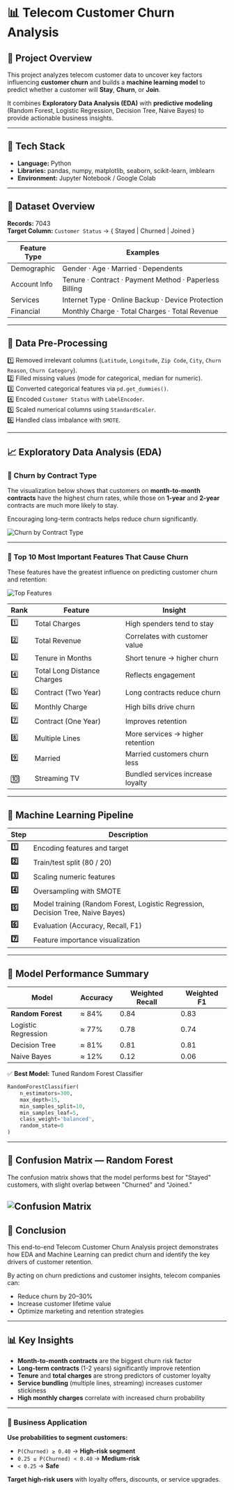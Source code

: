 # 📊 Telecom Customer Churn Analysis

## 🧭 Project Overview

This project analyzes telecom customer data to uncover key factors influencing **customer churn** and builds a **machine learning model** to predict whether a customer will **Stay**, **Churn**, or **Join**.

It combines **Exploratory Data Analysis (EDA)** with **predictive modeling** (Random Forest, Logistic Regression, Decision Tree, Naive Bayes) to provide actionable business insights.

---

## 🧰 Tech Stack

- **Language:** Python
- **Libraries:** pandas, numpy, matplotlib, seaborn, scikit-learn, imblearn
- **Environment:** Jupyter Notebook / Google Colab

---

## 📂 Dataset Overview

**Records:** 7043  
**Target Column:** `Customer Status` → { Stayed | Churned | Joined }

| Feature Type | Examples |
|---------------|-----------|
| Demographic | Gender · Age · Married · Dependents |
| Account Info | Tenure · Contract · Payment Method · Paperless Billing |
| Services | Internet Type · Online Backup · Device Protection |
| Financial | Monthly Charge · Total Charges · Total Revenue |

---

## 🧼 Data Pre-Processing

1️⃣ Removed irrelevant columns (`Latitude`, `Longitude`, `Zip Code`, `City`, `Churn Reason`, `Churn Category`).  
2️⃣ Filled missing values (mode for categorical, median for numeric).  
3️⃣ Converted categorical features via `pd.get_dummies()`.  
4️⃣ Encoded `Customer Status` with `LabelEncoder`.  
5️⃣ Scaled numerical columns using `StandardScaler`.  
6️⃣ Handled class imbalance with `SMOTE`.

---

## 📈 Exploratory Data Analysis (EDA)

### 🔹 Churn by Contract Type

The visualization below shows that customers on **month-to-month contracts** have the highest churn rates, while those on **1-year** and **2-year** contracts are much more likely to stay.

Encouraging long-term contracts helps reduce churn significantly.

![Churn by Contract Type](./contract%20type.png)

---

### 🔹 Top 10 Most Important Features That Cause Churn

These features have the greatest influence on predicting customer churn and retention:

![Top Features](./Screenshot%202025-10-21%20213419.png)

| Rank | Feature | Insight |
|------|----------|----------|
| 1️⃣ | Total Charges | High spenders tend to stay |
| 2️⃣ | Total Revenue | Correlates with customer value |
| 3️⃣ | Tenure in Months | Short tenure → higher churn |
| 4️⃣ | Total Long Distance Charges | Reflects engagement |
| 5️⃣ | Contract (Two Year) | Long contracts reduce churn |
| 6️⃣ | Monthly Charge | High bills drive churn |
| 7️⃣ | Contract (One Year) | Improves retention |
| 8️⃣ | Multiple Lines | More services → higher retention |
| 9️⃣ | Married | Married customers churn less |
| 🔟 | Streaming TV | Bundled services increase loyalty |

---

## 🤖 Machine Learning Pipeline

| Step | Description |
|------|--------------|
| **1️⃣** | Encoding features and target |
| **2️⃣** | Train/test split (80 / 20) |
| **3️⃣** | Scaling numeric features |
| **4️⃣** | Oversampling with SMOTE |
| **5️⃣** | Model training (Random Forest, Logistic Regression, Decision Tree, Naive Bayes) |
| **6️⃣** | Evaluation (Accuracy, Recall, F1) |
| **7️⃣** | Feature importance visualization |

---

## 🧠 Model Performance Summary

| Model | Accuracy | Weighted Recall | Weighted F1 |
|--------|-----------|----------------|--------------|
| **Random Forest** | ≈ 84% | 0.84 | 0.83 |
| Logistic Regression | ≈ 77% | 0.78 | 0.74 |
| Decision Tree | ≈ 81% | 0.81 | 0.81 |
| Naive Bayes | ≈ 12% | 0.12 | 0.06 |

✅ **Best Model:** Tuned Random Forest Classifier
```python
RandomForestClassifier(
    n_estimators=300,
    max_depth=15,
    min_samples_split=10,
    min_samples_leaf=5,
    class_weight='balanced',
    random_state=0
)
```

---

## 🧮 Confusion Matrix — Random Forest

The confusion matrix shows that the model performs best for "Stayed" customers, with slight overlap between "Churned" and "Joined."

![Confusion Matrix](./Screenshot%202025-10-21%20213427.png)
---

## 🏁 Conclusion

This end-to-end Telecom Customer Churn Analysis project demonstrates how EDA and Machine Learning can predict churn and identify the key drivers of customer retention.

By acting on churn predictions and customer insights, telecom companies can:

- Reduce churn by 20–30%
- Increase customer lifetime value
- Optimize marketing and retention strategies

---


## 📊 Key Insights

- **Month-to-month contracts** are the biggest churn risk factor
- **Long-term contracts** (1-2 years) significantly improve retention
- **Tenure** and **total charges** are strong predictors of customer loyalty
- **Service bundling** (multiple lines, streaming) increases customer stickiness
- **High monthly charges** correlate with increased churn probability

---

### 🏁 Business Application

**Use probabilities to segment customers:**
- `P(Churned) ≥ 0.40` → **High-risk segment**
- `0.25 ≤ P(Churned) < 0.40` → **Medium-risk**
- `< 0.25` → **Safe**

**Target high-risk users** with loyalty offers, discounts, or service upgrades.

